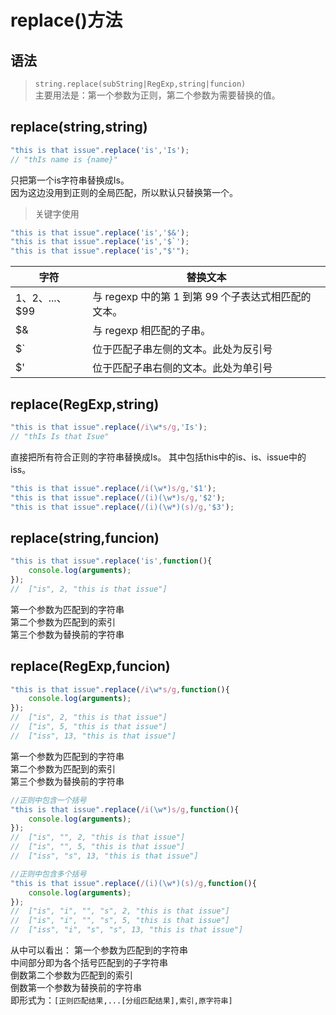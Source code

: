# replace()方法

## 语法

> `string.replace(subString|RegExp,string|funcion)`  
主要用法是：第一个参数为正则，第二个参数为需要替换的值。

## replace(string,string)

```js
"this is that issue".replace('is','Is');
// "thIs name is {name}"
```

只把第一个is字符串替换成Is。  
因为这边没用到正则的全局匹配，所以默认只替换第一个。  
> 关键字使用

```js
"this is that issue".replace('is','$&');
"this is that issue".replace('is','$`');
"this is that issue".replace('is',"$'");
```

|字符|替换文本|
|-|-|
|$1、$2、...、$99|与 regexp 中的第 1 到第 99 个子表达式相匹配的文本。|
|$&|与 regexp 相匹配的子串。|
|$`|位于匹配子串左侧的文本。此处为反引号|
|$'|位于匹配子串右侧的文本。此处为单引号|

## replace(RegExp,string)

```js
"this is that issue".replace(/i\w*s/g,'Is');
// "thIs Is that Isue"
```

直接把所有符合正则的字符串替换成Is。
其中包括this中的is、is、issue中的iss。

```js
"this is that issue".replace(/i(\w*)s/g,'$1');
"this is that issue".replace(/(i)(\w*)s/g,'$2');
"this is that issue".replace(/(i)(\w*)(s)/g,'$3');
```

## replace(string,funcion)

```js
"this is that issue".replace('is',function(){
    console.log(arguments);
});
//  ["is", 2, "this is that issue"]
```

第一个参数为匹配到的字符串  
第二个参数为匹配到的索引  
第三个参数为替换前的字符串  

## replace(RegExp,funcion)

```js
"this is that issue".replace(/i\w*s/g,function(){
    console.log(arguments);
});
//  ["is", 2, "this is that issue"]
//  ["is", 5, "this is that issue"]
//  ["iss", 13, "this is that issue"]
```

第一个参数为匹配到的字符串  
第二个参数为匹配到的索引  
第三个参数为替换前的字符串  

```js
//正则中包含一个括号
"this is that issue".replace(/i(\w*)s/g,function(){
    console.log(arguments);
});
//  ["is", "", 2, "this is that issue"]
//  ["is", "", 5, "this is that issue"]
//  ["iss", "s", 13, "this is that issue"]

//正则中包含多个括号
"this is that issue".replace(/(i)(\w*)(s)/g,function(){
    console.log(arguments);
});
//  ["is", "i", "", "s", 2, "this is that issue"]
//  ["is", "i", "", "s", 5, "this is that issue"]
//  ["iss", "i", "s", "s", 13, "this is that issue"]
```

从中可以看出：
第一个参数为匹配到的字符串  
中间部分即为各个括号匹配到的子字符串  
倒数第二个参数为匹配到的索引  
倒数第一个参数为替换前的字符串  
即形式为：`[正则匹配结果,...[分组匹配结果],索引,原字符串]`